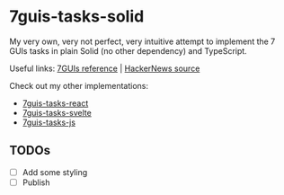 # 7guis-tasks-solid

My very own, very not perfect, very intuitive attempt to implement the 7 GUIs tasks in plain Solid (no other dependency) and TypeScript.

Useful links: [7GUIs reference](https://eugenkiss.github.io/7guis/tasks) | [HackerNews source](https://news.ycombinator.com/item?id=31273802)

Check out my other implementations:

- [7guis-tasks-react](https://github.com/sixelasacul/7guis-tasks-react)
- [7guis-tasks-svelte](https://github.com/sixelasacul/7guis-tasks-svelte)
- [7guis-tasks-js](https://github.com/sixelasacul/7guis-tasks-js)

## TODOs

- [ ] Add some styling
- [ ] Publish
